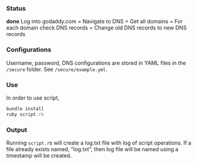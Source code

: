 ### Status
__done__ Log into godaddy.com
= Navigate to DNS
= Get all domains
= For each domain check DNS records
= Change old DNS records to new DNS records

### Configurations
Username, password, DNS configurations are stored in YAML files in the ````/secure```` folder. See ````/secure/example.yml````.  


### Use

In order to use script,  
````ruby 
bundle install
ruby script.rb
````

### Output   
Running ````script.rb```` will create a log.txt file with log of script operations. If a file already exists named, "log.txt", then log file will be named using a timestamp will be created.
